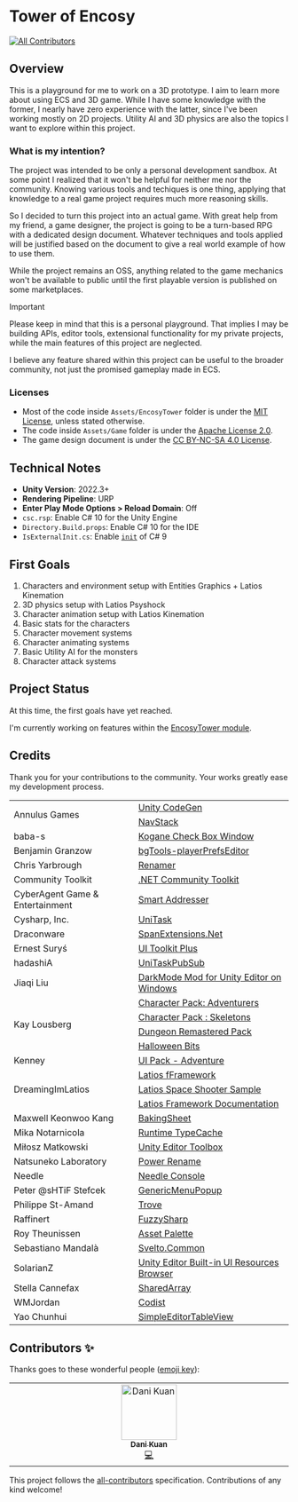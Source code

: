 # Tower of Encosy
<!-- ALL-CONTRIBUTORS-BADGE:START - Do not remove or modify this section -->
[![All Contributors](https://img.shields.io/badge/all_contributors-1-orange.svg?style=flat-square)](#contributors-)
<!-- ALL-CONTRIBUTORS-BADGE:END -->

## Overview

This is a playground for me to work on a 3D prototype. I aim to learn more about using ECS and 3D game.
While I have some knowledge with the former, I nearly have zero experience with the latter,
since I've been working mostly on 2D projects. Utility AI and 3D physics are also the topics
I want to explore within this project.

### What is my intention?

The project was intended to be only a personal development sandbox. At some point I realized that
it won't be helpful for neither me nor the community. Knowing various tools and techiques is one thing,
applying that knowledge to a real game project requires much more reasoning skills.

So I decided to turn this project into an actual game. With great help from my friend, a game designer,
the project is going to be a turn-based RPG with a dedicated design document. Whatever techniques and tools
applied will be justified based on the document to give a real world example of how to use them.

While the project remains an OSS, anything related to the game mechanics won't be available
to public until the first playable version is published on some marketplaces.

> [!IMPORTANT]
> Please keep in mind that this is a personal playground. That implies I may be building APIs, editor tools,
> extensional functionality for my private projects, while the main features of this project are neglected.
> 
> I believe any feature shared within this project can be useful to the broader community,
> not just the promised gameplay made in ECS.

### Licenses

- Most of the code inside `Assets/EncosyTower` folder is under the [MIT License][mit], unless stated otherwise.
- The code inside `Assets/Game` folder is under the [Apache License 2.0][apache].
- The game design document is under the [CC BY-NC-SA 4.0 License][cc].

[mit]: https://opensource.org/licenses/MIT
[apache]: https://www.apache.org/licenses/LICENSE-2.0
[cc]: https://creativecommons.org/licenses/by-nc-sa/4.0/

## Technical Notes

- **Unity Version**: 2022.3+
- **Rendering Pipeline**: URP
- **Enter Play Mode Options > Reload Domain**: Off
- `csc.rsp`: Enable C# 10 for the Unity Engine
- `Directory.Build.props`: Enable C# 10 for the IDE
- `IsExternalInit.cs`: Enable [`init`][init] of C# 9

[init]: https://learn.microsoft.com/en-us/dotnet/csharp/language-reference/keywords/init

## First Goals

1. Characters and environment setup with Entities Graphics + Latios Kinemation
2. 3D physics setup with Latios Psyshock
3. Character animation setup with Latios Kinemation
4. Basic stats for the characters
5. Character movement systems
6. Character animating systems
7. Basic Utility AI for the monsters
8. Character attack systems

## Project Status

At this time, the first goals have yet reached.

I'm currently working on features within the [EncosyTower module][encosy-module].

[encosy-module]: https://github.com/laicasaane/tower_of_encosy/tree/main/Assets/EncosyTower

## Credits

Thank you for your contributions to the community. Your works greatly ease my development process.

<table>
  <tbody>
    <tr>
      <td rowspan=2>Annulus Games</td>
      <td><a href='https://github.com/AnnulusGames/UnityCodeGen'>Unity CodeGen</a></td>
    </tr>
    <tr>
      <td><a href='https://github.com/AnnulusGames/NavStack'>NavStack</a></td>
    </tr>
    <tr>
      <td>baba-s</td>
      <td><a href='https://github.com/baba-s/Kogane.CheckBoxWindow'>Kogane Check Box Window</a></td>
    </tr>
    <tr>
      <td>Benjamin Granzow</td>
      <td><a href='https://github.com/Dysman/bgTools-playerPrefsEditor'>bgTools-playerPrefsEditor</a></td>
    </tr>
    <tr>
      <td>Chris Yarbrough</td>
      <td><a href='https://github.com/chrisyarbrough/Renamer'>Renamer</a></td>
    </tr>
    <tr>
      <td>Community Toolkit</td>
      <td><a href='https://github.com/CommunityToolkit/dotnet'>.NET Community Toolkit</a></td>
    </tr>
    <tr>
      <td>CyberAgent Game & Entertainment</td>
      <td><a href='https://github.com/CyberAgentGameEntertainment/SmartAddresser'>Smart Addresser</a></td>
    </tr>
    <tr>
      <td>Cysharp, Inc.</td>
      <td><a href='https://github.com/Cysharp/UniTask'>UniTask</a></td>
    </tr>
    <tr>
      <td>Draconware</td>
      <td><a href='https://github.com/draconware-dev/SpanExtensions.Net'>SpanExtensions.Net</a></td>
    </tr>
    <tr>
      <td>Ernest Suryś</td>
      <td><a href='https://github.com/ErnSur/UI-Toolkit-Plus'>UI Toolkit Plus</a></td>
    </tr>
    <tr>
      <td>hadashiA</td>
      <td><a href='https://github.com/hadashiA/UniTaskPubSub'>UniTaskPubSub</a></td>
    </tr>
    <tr>
      <td>Jiaqi Liu</td>
      <td><a href='https://github.com/0x7c13/UnityEditor-DarkMode'>DarkMode Mod for Unity Editor on Windows</a></td>
    </tr>
    <tr>
      <td rowspan=4>Kay Lousberg</td>
      <td><a href='https://kaylousberg.itch.io/kaykit-adventurers'>Character Pack: Adventurers</a></td>
    </tr>
    <tr>
      <td><a href='https://kaylousberg.itch.io/kaykit-skeletons'>Character Pack : Skeletons</a></td>
    </tr>
    <tr>
      <td><a href='https://kaylousberg.itch.io/kaykit-dungeon-remastered'>Dungeon Remastered Pack</a></td>
    </tr>
    <tr>
      <td><a href='https://kaylousberg.itch.io/halloween-bits'>Halloween Bits</a></td>
    </tr>
    <tr>
      <td>Kenney</td>
      <td><a href='https://www.kenney.nl/assets/ui-pack-adventure'>UI Pack - Adventure</a></td>
    </tr>
    <tr>
      <td rowspan=3>DreamingImLatios</td>
      <td><a href='https://github.com/Dreaming381/Latios-Framework'>Latios fFramework</a></td>
    <tr>
      <td><a href='https://github.com/Dreaming381/lsss-wip'>Latios Space Shooter Sample</a></td>
    </tr>
    <tr>
      <td><a href='https://github.com/Dreaming381/Latios-Framework-Documentation'>Latios Framework Documentation</a></td>
    </tr>
    <tr>
      <td>Maxwell Keonwoo Kang</td>
      <td><a href='https://github.com/cathei/BakingSheet'>BakingSheet</a></td>
    </tr>
    <tr>
      <td>Mika Notarnicola</td>
      <td><a href='https://github.com/thebeardphantom/Runtime-TypeCache'>Runtime TypeCache</a></td>
    </tr>
    <tr>
      <td>Miłosz Matkowski</td>
      <td><a href='https://github.com/arimger/Unity-Editor-Toolbox'>Unity Editor Toolbox</a></td>
    </tr>
    <tr>
      <td>Natsuneko Laboratory</td>
      <td><a href='https://github.com/natsuneko-laboratory/power-rename'>Power Rename</a></td>
    </tr>
    <tr>
      <td>Needle</td>
      <td><a href='https://github.com/needle-tools/needle-console'>Needle Console</a></td>
    </tr>
    <tr>
      <td>Peter @sHTiF Stefcek</td>
      <td><a href='https://github.com/pshtif/GenericMenuPopup'>GenericMenuPopup</a></td>
    </tr>
    <tr>
      <td>Philippe St-Amand</td>
      <td><a href='https://github.com/PhilSA/Trove'>Trove</a></td>
    </tr>
    <tr>
      <td>Raffinert</td>
      <td><a href='https://github.com/Raffinert/FuzzySharp'>FuzzySharp</a></td>
    </tr>
    <tr>
      <td>Roy Theunissen</td>
      <td><a href='https://github.com/RoyTheunissen/Asset-Palette'>Asset Palette</a></td>
    </tr>
    <tr>
      <td>Sebastiano Mandalà</td>
      <td><a href='https://github.com/sebas77/Svelto.Common'>Svelto.Common</a></td>
    </tr>
    <tr>
      <td>SolarianZ</td>
      <td><a href='https://github.com/SolarianZ/UnityBuiltinUIResBrowser'>Unity Editor Built-in UI Resources Browser</a></td>
    </tr>
    <tr>
      <td>Stella Cannefax</td>
      <td><a href='https://github.com/stella3d/SharedArray'>SharedArray</a></td>
    </tr>
    <tr>
      <td>WMJordan</td>
      <td><a href='https://github.com/wmjordan/Codist'>Codist</a></td>
    </tr>
    <tr>
      <td>Yao Chunhui</td>
      <td><a href='https://github.com/redclock/SimpleEditorTableView'>SimpleEditorTableView</a></td>
    </tr>
  </tbody>
</table>

## Contributors ✨

Thanks goes to these wonderful people ([emoji key](https://allcontributors.org/docs/en/emoji-key)):

<!-- ALL-CONTRIBUTORS-LIST:START - Do not remove or modify this section -->
<!-- prettier-ignore-start -->
<!-- markdownlint-disable -->
<table>
  <tbody>
    <tr>
      <td align="center" valign="top" width="14.28%"><a href="https://github.com/gostan99"><img src="https://avatars.githubusercontent.com/u/61959499?v=4?s=100" width="100px;" alt="Dani Kuan"/><br /><sub><b>Dani Kuan</b></sub></a><br /><a href="https://github.com/laicasaane/tower_of_encosy/commits?author=gostan99" title="Code">💻</a></td>
    </tr>
  </tbody>
</table>

<!-- markdownlint-restore -->
<!-- prettier-ignore-end -->

<!-- ALL-CONTRIBUTORS-LIST:END -->

This project follows the [all-contributors](https://github.com/all-contributors/all-contributors) specification. Contributions of any kind welcome!